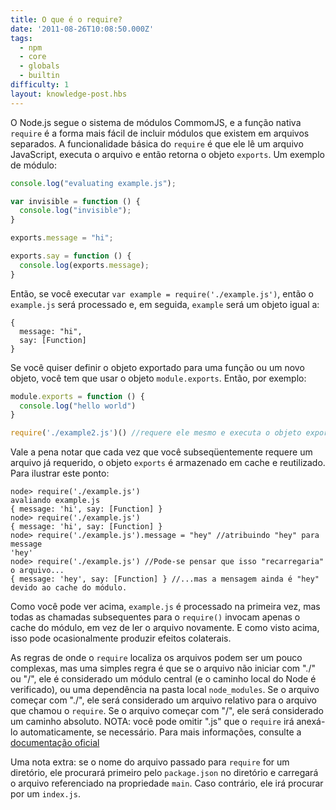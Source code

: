 ```yaml
---
title: O que é o require?
date: '2011-08-26T10:08:50.000Z'
tags:
  - npm
  - core
  - globals
  - builtin
difficulty: 1
layout: knowledge-post.hbs
---
```


O Node.js segue o sistema de módulos CommomJS, e a função nativa `require` é a forma mais fácil de incluir módulos que existem em arquivos separados. A funcionalidade básica do `require` é que ele lê um arquivo JavaScript, executa o arquivo e então retorna o objeto `exports`. Um exemplo de módulo:

```javascript
console.log("evaluating example.js");

var invisible = function () {
  console.log("invisible");
}

exports.message = "hi";

exports.say = function () {
  console.log(exports.message);
}
```

Então, se você executar `var example = require('./example.js')`, então o `example.js` será processado e, em seguida, `example` será um objeto igual a:

```
{
  message: "hi",
  say: [Function]
}
```

Se você quiser definir o objeto exportado para uma função ou um novo objeto, você tem que usar o objeto `module.exports`. Então, por exemplo:

```javascript
module.exports = function () {
  console.log("hello world")
}

require('./example2.js')() //requere ele mesmo e executa o objeto exportado.
```

Vale a pena notar que cada vez que você subseqüentemente requere um arquivo já requerido, o objeto `exports` é armazenado em cache e reutilizado. Para ilustrar este ponto:

```
node> require('./example.js')
avaliando example.js
{ message: 'hi', say: [Function] }
node> require('./example.js')
{ message: 'hi', say: [Function] }
node> require('./example.js').message = "hey" //atribuindo "hey" para message
'hey'
node> require('./example.js') //Pode-se pensar que isso "recarregaria" o arquivo...
{ message: 'hey', say: [Function] } //...mas a mensagem ainda é "hey" devido ao cache do módulo.
```

Como você pode ver acima, `example.js` é processado na primeira vez, mas todas as chamadas subsequentes para o `require()` invocam apenas o cache do módulo, em vez de ler o arquivo novamente. E como visto acima, isso pode ocasionalmente produzir efeitos colaterais.

As regras de onde o `require` localiza os arquivos podem ser um pouco complexas, mas uma simples regra é que se o arquivo não iniciar com "./" ou "/", ele é considerado um módulo central (e o caminho local do Node é verificado), ou uma dependência na pasta local `node_modules`. Se o arquivo começar com "./", ele será considerado um arquivo relativo para o arquivo que chamou o `require`. Se o arquivo começar com "/", ele será considerado um caminho absoluto. NOTA: você pode omitir ".js" que o `require` irá anexá-lo automaticamente, se necessário. Para mais informações, consulte a [documentação oficial](https://nodejs.org/docs/v0.4.2/api/modules.htmll#all_Together...)

Uma nota extra: se o nome do arquivo passado para `require` for um diretório, ele procurará primeiro pelo `package.json` no diretório e carregará o arquivo referenciado na propriedade `main`. Caso contrário, ele irá procurar por um `index.js`.
